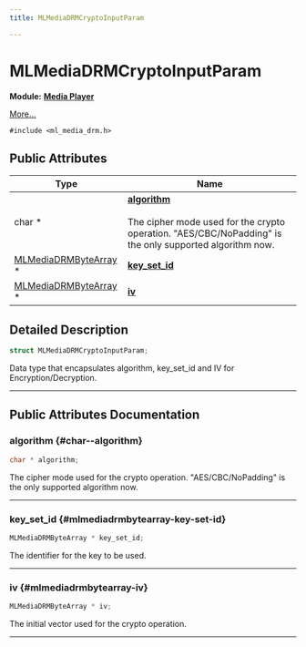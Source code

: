 ```yaml
---
title: MLMediaDRMCryptoInputParam

---
```


# MLMediaDRMCryptoInputParam

**Module:** **[Media Player](/api-ref/api/Modules/group___media_player/group___media_player.md)**



 [More...](#detailed-description)


`#include <ml_media_drm.h>`

## Public Attributes

| Type           | Name           |
| -------------- | -------------- |
| char * | **[algorithm](/api-ref/api/Modules/group___media_player/struct_m_l_media_d_r_m_crypto_input_param.md#char--algorithm)** <br></br>The cipher mode used for the crypto operation. "AES/CBC/NoPadding" is the only supported algorithm now.  |
| [MLMediaDRMByteArray](/api-ref/api/Modules/group___media_player/struct_m_l_media_d_r_m_byte_array.md) * | **[key_set_id](/api-ref/api/Modules/group___media_player/struct_m_l_media_d_r_m_crypto_input_param.md#mlmediadrmbytearray-key-set-id)**  |
| [MLMediaDRMByteArray](/api-ref/api/Modules/group___media_player/struct_m_l_media_d_r_m_byte_array.md) * | **[iv](/api-ref/api/Modules/group___media_player/struct_m_l_media_d_r_m_crypto_input_param.md#mlmediadrmbytearray-iv)**  |

## Detailed Description

```cpp
struct MLMediaDRMCryptoInputParam;
```


Data type that encapsulates algorithm, key_set_id and IV for Encryption/Decryption. 





-----------
## Public Attributes Documentation

### algorithm {#char--algorithm}

```cpp
char * algorithm;
```

The cipher mode used for the crypto operation. "AES/CBC/NoPadding" is the only supported algorithm now. 





-----------

### key_set_id {#mlmediadrmbytearray-key-set-id}

```cpp
MLMediaDRMByteArray * key_set_id;
```


The identifier for the key to be used. 





-----------

### iv {#mlmediadrmbytearray-iv}

```cpp
MLMediaDRMByteArray * iv;
```


The initial vector used for the crypto operation. 





-----------

